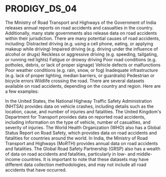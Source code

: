 # PRODIGY_DS_04
The Ministry of Road Transport and Highways of the Government of India releases annual reports on road accidents and casualties in the country. Additionally, many state governments also release data on road accidents within their jurisdiction. There are many potential causes of road accidents, including: Distracted driving (e.g. using a cell phone, eating, or applying makeup while driving) Impaired driving (e.g. driving under the influence of alcohol or drugs) Reckless or aggressive driving (e.g. speeding, tailgating, or running red lights) Fatigue or drowsy driving Poor road conditions (e.g. potholes, debris, or lack of proper signage) Vehicle defects or malfunctions Poor weather conditions (e.g. rain, snow, or fog) Inadequate infrastructure (e.g. lack of proper lighting, median barriers, or guardrails) Pedestrian or bicycle errors Wildlife crossing the road. There are several datasets available on road accidents, depending on the country and region. Here are a few examples:

In the United States, the National Highway Traffic Safety Administration (NHTSA) provides data on vehicle crashes, including details such as the location, cause, and number of injuries and fatalities. The United Kingdom's Department for Transport provides data on reported road accidents, including information on the type of vehicle, number of casualties, and severity of injuries. The World Health Organization (WHO) also has a Global Status Report on Road Safety, which provides data on road accidents and fatalities for countries around the world. In India, the Ministry of Road Transport and Highways (MoRTH) provides annual data on road accidents and fatalities. The Global Road Safety Partnership (GRSP) also has a wealth of data on road accidents and fatalities, particularly in low- and middle-income countries. It is important to note that these datasets may have different data collection methodologies, and may not include all road accidents that have occurred.
